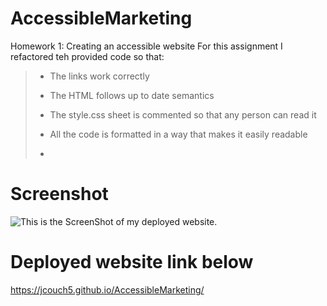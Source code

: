 # AccessibleMarketing
Homework 1: Creating an accessible website
For this assignment I refactored teh provided code so that: 
>* The links work correctly
> 
>* The HTML follows up to date semantics
>
>* The style.css sheet is commented so that any person can read it
>
>* All the code is formatted in a way that makes it easily readable
>
>* 
# Screenshot
![This is the ScreenShot of my deployed website.](./assets/images/ScreenShot.png)

# Deployed website link below
https://jcouch5.github.io/AccessibleMarketing/